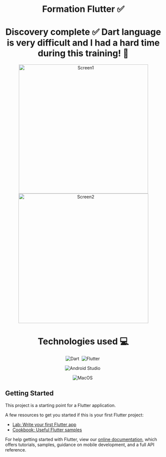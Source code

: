 <div align="center">

# Formation Flutter ✅

# Discovery complete ✅ Dart language is very difficult and I had a hard time during this training! 🤣
  
<img width="417" alt="Screen1" src="https://user-images.githubusercontent.com/78353572/170867209-7293f324-8ea1-40e7-be6f-cc5df98dc493.png">

<img width="419" alt="Screen2" src="https://user-images.githubusercontent.com/78353572/170867212-ef10e217-d4af-4c19-b46f-b5aff5d256d5.png">

# Technologies used 💻

![Dart](https://img.shields.io/badge/-dart-05122A?style=flat&logo=dart)&nbsp;
![Flutter](https://img.shields.io/badge/-flutter-05122A?style=flat&logo=flutter)&nbsp;

![Android Studio](https://img.shields.io/badge/-Android%20Studio-05122A?style=flat&logo=androidstudio)&nbsp;

![MacOS](https://img.shields.io/badge/-macos-05122A?style=flat&logo=macos)&nbsp;

</div>

## Getting Started

This project is a starting point for a Flutter application.

A few resources to get you started if this is your first Flutter project:

- [Lab: Write your first Flutter app](https://flutter.dev/docs/get-started/codelab)
- [Cookbook: Useful Flutter samples](https://flutter.dev/docs/cookbook)

For help getting started with Flutter, view our
[online documentation](https://flutter.dev/docs), which offers tutorials,
samples, guidance on mobile development, and a full API reference.
